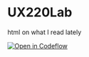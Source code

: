 # UX220Lab
html on what I read lately 

[![Open in Codeflow](https://developer.stackblitz.com/img/open_in_codeflow.svg)](https:///pr.new/isabeluperez/UX220Lab)
